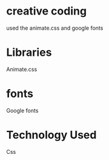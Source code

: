 # creative coding
used the animate.css and google fonts 
# Libraries
Animate.css
#  fonts
Google fonts
# Technology Used
Css

